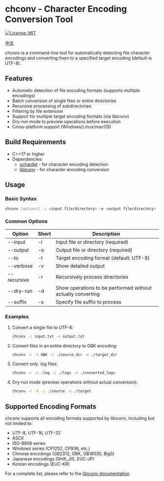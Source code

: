 # chconv - Character Encoding Conversion Tool

[![License: MIT](https://img.shields.io/badge/License-MIT-yellow.svg)](https://opensource.org/licenses/MIT)

[中文](README_zh.md)

chconv is a command-line tool for automatically detecting file character encodings and converting them to a specified target encoding (default is UTF-8).

## Features

- Automatic detection of file encoding formats (supports multiple encodings)
- Batch conversion of single files or entire directories
- Recursive processing of subdirectories
- Filtering by file extension
- Support for multiple target encoding formats (via libiconv)
- Dry-run mode to preview operations before execution
- Cross-platform support (Windows/Linux/macOS)

## Build Requirements

- C++17 or higher
- Dependencies:
  - [uchardet](https://www.freedesktop.org/wiki/Software/uchardet/) - for character encoding detection
  - [libiconv](https://www.gnu.org/software/libiconv/) - for character encoding conversion

## Usage

### Basic Syntax

```bash
chconv [options] -i <input file/directory> -o <output file/directory>
```

### Common Options

| Option | Short | Description |
|--------|-------|-------------|
| --input | -i | Input file or directory (required) |
| --output | -o | Output file or directory (required) |
| --to | -t | Target encoding format (default: UTF-8) |
| --verbose | -v | Show detailed output |
| --recursive | -r | Recursively process directories |
| --dry-run | -d | Show operations to be performed without actually converting |
| --suffix | -s | Specify file suffix to process |

### Examples

1. Convert a single file to UTF-8:
   ```bash
   chconv -i input.txt -o output.txt
   ```

2. Convert files in an entire directory to GBK encoding:
   ```bash
   chconv -r -t GBK -i ./source_dir -o ./target_dir
   ```

3. Convert only .log files:
   ```bash
   chconv -r -s .log -i ./logs -o ./converted_logs
   ```

4. Dry-run mode (preview operations without actual conversion):
   ```bash
   chconv -r -d -i ./source -o ./target
   ```

## Supported Encoding Formats

chconv supports all encoding formats supported by libiconv, including but not limited to:
- UTF-8, UTF-16, UTF-32
- ASCII
- ISO-8859 series
- Windows series (CP1252, CP936, etc.)
- Chinese encodings (GB2312, GBK, GB18030, Big5)
- Japanese encodings (Shift_JIS, EUC-JP)
- Korean encodings (EUC-KR)

For a complete list, please refer to the [libiconv documentation](https://www.gnu.org/savannah-checkouts/gnu/libiconv/)
